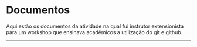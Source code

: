 # Documentos

Aqui estão os documentos da atividade na qual fui instrutor extensionista para um workshop que ensinava acadêmicos a utilização do git e github.

---
